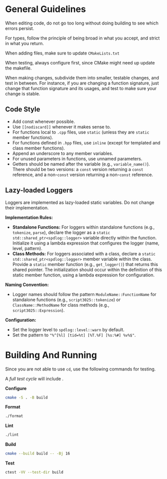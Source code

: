 # General Guidelines
When editing code, do not go too long without doing building to see which errors
persist.

For types, follow the principle of being broad in what you accept, and strict in
what you return.

When adding files, make sure to update `CMakeLists.txt`

When testing, always configure first, since CMake might need up update the
makefile.

When making changes, subdivide them into smaller, testable changes, and test in between.
For instance, if you are changing a function signature, just change that function signature and its
usages, and test to make sure your change is stable.

## Code Style
- Add const whenever possible.
- Use `[[nodiscard]]` whenever it makes sense to.
- For functions local to `.cpp` files, use `static` (unless they are `static` member functions).
- For functions defined in `.hpp` files, use `inline` (except for templated and class member functions).
- Append an underscore to any member variables.
- For unused parameters in functions, use unnamed parameters.
- Getters should be named after the variable (e.g., `variable_name()`). There should be two versions: a `const` version returning a `const` reference, and a non-`const` version returning a non-`const` reference.

## Lazy-loaded Loggers
Loggers are implemented as lazy-loaded static variables. Do not change their implementation.

**Implementation Rules:**
- **Standalone Functions:** For loggers within standalone functions (e.g., `tokenize`, `parse`), declare the logger as a `static std::shared_ptr<spdlog::logger>` variable directly within the function. Initialize it using a lambda expression that configures the logger (name, level, pattern).
- **Class Methods:** For loggers associated with a class, declare a `static std::shared_ptr<spdlog::logger>` member variable within the class. Provide a `static` member function (e.g., `get_logger()`) that returns this shared pointer. The initialization should occur within the definition of this static member function, using a lambda expression for configuration.

**Naming Convention:**
- Logger names should follow the pattern `ModuleName::FunctionName` for standalone functions (e.g., `script3025::tokenize`) or `ClassName::MethodName` for class methods (e.g., `script3025::Expression`).

**Configuration:**
- Set the logger level to `spdlog::level::warn` by default.
- Set the pattern to `"%^[%l] [tid=%t] [%T.%F] [%s:%#] %v%$"`.

# Building And Running
Since you are not able to use `cd`, use the following commands for testing.

A *full test cycle* will include .

**Configure**
```bash
cmake -S . -B build
```

**Format**
```bash
./format
```

**Lint**
```bash
./lint
```

**Build**
```bash
cmake --build build -- -Bj 16
```

**Test**
```bash
ctest -VV --test-dir build
```
